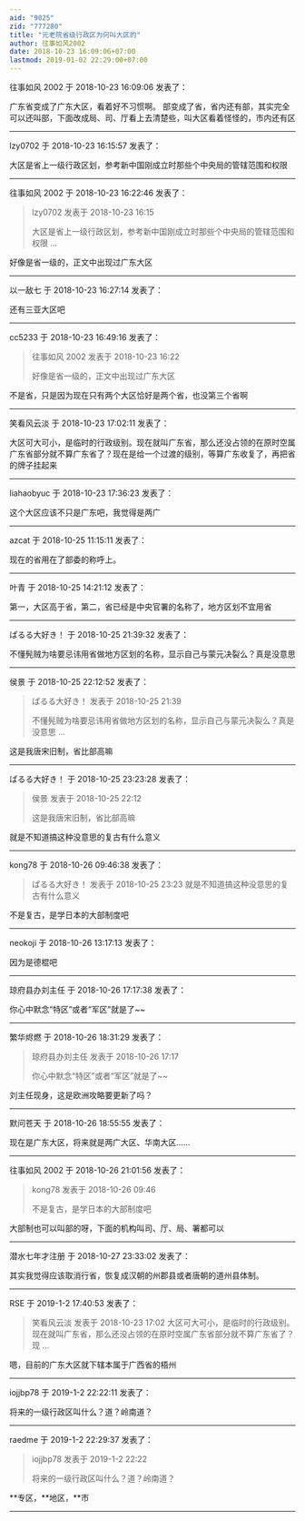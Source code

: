 ```yaml
---
aid: "9025"
zid: "777280"
title: "元老院省级行政区为何叫大区的"
author: 往事如风2002
date: 2018-10-23 16:09:06+07:00
lastmod: 2019-01-02 22:29:00+07:00
---
```


往事如风 2002 于 2018-10-23 16:09:06 发表了：

广东省变成了广东大区，看着好不习惯啊。 部变成了省，省内还有部，其实完全可以还叫部，下面改成局、司、厅看上去清楚些，叫大区看着怪怪的，市内还有区

---

lzy0702 于 2018-10-23 16:15:57 发表了：

大区是省上一级行政区划，参考新中国刚成立时那些个中央局的管辖范围和权限

---

往事如风 2002 于 2018-10-23 16:22:46 发表了：

> lzy0702 发表于 2018-10-23 16:15
>
> 大区是省上一级行政区划，参考新中国刚成立时那些个中央局的管辖范围和权限 ...

好像是省一级的，正文中出现过广东大区

---

以一敌七 于 2018-10-23 16:27:14 发表了：

还有三亚大区吧

---

cc5233 于 2018-10-23 16:49:16 发表了：

> 往事如风 2002 发表于 2018-10-23 16:22
>
> 好像是省一级的，正文中出现过广东大区

不是省，只是因为现在只有两个大区恰好是两个省，也没第三个省啊

---

笑看风云淡 于 2018-10-23 17:02:11 发表了：

大区可大可小，是临时的行政级别。现在就叫广东省，那么还没占领的在原时空属广东省部分就不算广东省了？现在是给一个过渡的级别，等算广东收复了，再把省的牌子挂起来

---

liahaobyuc 于 2018-10-23 17:36:23 发表了：

这个大区应该不只是广东吧，我觉得是两广

---

azcat 于 2018-10-25 11:15:11 发表了：

现在的省用在了部委的称呼上。

---

叶青 于 2018-10-25 14:21:12 发表了：

第一，大区高于省，第二，省已经是中央官署的名称了，地方区划不宜用省

---

ぱるる大好き！ 于 2018-10-25 21:39:32 发表了：

不懂髡贼为啥要忌讳用省做地方区划的名称，显示自己与蒙元决裂么？真是没意思

---

侯景 于 2018-10-25 22:12:52 发表了：

> ぱるる大好き！ 发表于 2018-10-25 21:39
>
> 不懂髡贼为啥要忌讳用省做地方区划的名称，显示自己与蒙元决裂么？真是没意思 ...

这是我唐宋旧制，省比部高嘛

---

ぱるる大好き！ 于 2018-10-25 23:23:28 发表了：

> 侯景 发表于 2018-10-25 22:12
>
> 这是我唐宋旧制，省比部高嘛

就是不知道搞这种没意思的复古有什么意义

---

kong78 于 2018-10-26 09:46:38 发表了：

> ぱるる大好き！ 发表于 2018-10-25 23:23 就是不知道搞这种没意思的复古有什么意义

不是复古，是学日本的大部制度吧

---

neokoji 于 2018-10-26 13:17:13 发表了：

因为是德棍吧

---

琼府县办刘主任 于 2018-10-26 17:17:38 发表了：

你心中默念“特区”或者“军区”就是了~~

---

繁华烬燃 于 2018-10-26 18:31:29 发表了：

> 琼府县办刘主任 发表于 2018-10-26 17:17
>
> 你心中默念“特区”或者“军区”就是了~~

刘主任现身，这是欧洲攻略要更新了吗？

---

默问苍天 于 2018-10-26 18:55:55 发表了：

现在是广东大区，将来就是两广大区、华南大区……

---

往事如风 2002 于 2018-10-26 21:01:56 发表了：

> kong78 发表于 2018-10-26 09:46
>
> 不是复古，是学日本的大部制度吧

大部制也可以叫部的呀，下面的机构叫司、厅、局、署都可以

---

潜水七年才注册 于 2018-10-27 23:33:02 发表了：

其实我觉得应该取消行省，恢复成汉朝的州郡县或者唐朝的道州县体制。

---

RSE 于 2019-1-2 17:40:53 发表了：

> 笑看风云淡 发表于 2018-10-23 17:02 大区可大可小，是临时的行政级别。现在就叫广东省，那么还没占领的在原时空属广东省部分就不算广东省了？现 ...

嗯，目前的广东大区就下辖本属于广西省的梧州

---

iojjbp78 于 2019-1-2 22:22:11 发表了：

将来的一级行政区叫什么？道？岭南道？

---

raedme 于 2019-1-2 22:29:37 发表了：

> iojjbp78 发表于 2019-1-2 22:22
>
> 将来的一级行政区叫什么？道？岭南道？

\*\*专区，\*\*地区，\*\*市

---
